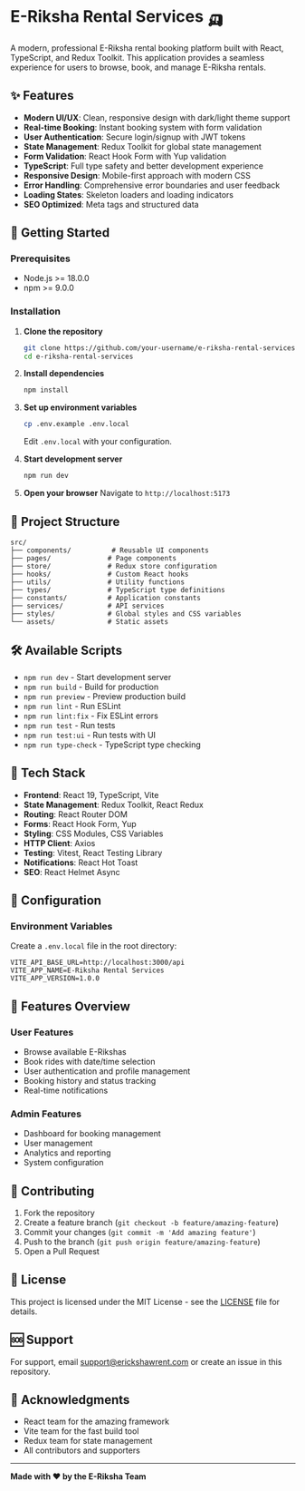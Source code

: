 # E-Riksha Rental Services 🛺

A modern, professional E-Riksha rental booking platform built with React, TypeScript, and Redux Toolkit. This application provides a seamless experience for users to browse, book, and manage E-Riksha rentals.

## ✨ Features

- **Modern UI/UX**: Clean, responsive design with dark/light theme support
- **Real-time Booking**: Instant booking system with form validation
- **User Authentication**: Secure login/signup with JWT tokens
- **State Management**: Redux Toolkit for global state management
- **Form Validation**: React Hook Form with Yup validation
- **TypeScript**: Full type safety and better development experience
- **Responsive Design**: Mobile-first approach with modern CSS
- **Error Handling**: Comprehensive error boundaries and user feedback
- **Loading States**: Skeleton loaders and loading indicators
- **SEO Optimized**: Meta tags and structured data

## 🚀 Getting Started

### Prerequisites

- Node.js >= 18.0.0
- npm >= 9.0.0

### Installation

1. **Clone the repository**
   ```bash
   git clone https://github.com/your-username/e-riksha-rental-services.git
   cd e-riksha-rental-services
   ```

2. **Install dependencies**
   ```bash
   npm install
   ```

3. **Set up environment variables**
   ```bash
   cp .env.example .env.local
   ```
   Edit `.env.local` with your configuration.

4. **Start development server**
   ```bash
   npm run dev
   ```

5. **Open your browser**
   Navigate to `http://localhost:5173`

## 📁 Project Structure

```
src/
├── components/          # Reusable UI components
├── pages/              # Page components
├── store/              # Redux store configuration
├── hooks/              # Custom React hooks
├── utils/              # Utility functions
├── types/              # TypeScript type definitions
├── constants/          # Application constants
├── services/           # API services
├── styles/             # Global styles and CSS variables
└── assets/             # Static assets
```

## 🛠️ Available Scripts

- `npm run dev` - Start development server
- `npm run build` - Build for production
- `npm run preview` - Preview production build
- `npm run lint` - Run ESLint
- `npm run lint:fix` - Fix ESLint errors
- `npm run test` - Run tests
- `npm run test:ui` - Run tests with UI
- `npm run type-check` - TypeScript type checking

## 🎨 Tech Stack

- **Frontend**: React 19, TypeScript, Vite
- **State Management**: Redux Toolkit, React Redux
- **Routing**: React Router DOM
- **Forms**: React Hook Form, Yup
- **Styling**: CSS Modules, CSS Variables
- **HTTP Client**: Axios
- **Testing**: Vitest, React Testing Library
- **Notifications**: React Hot Toast
- **SEO**: React Helmet Async

## 🔧 Configuration

### Environment Variables

Create a `.env.local` file in the root directory:

```env
VITE_API_BASE_URL=http://localhost:3000/api
VITE_APP_NAME=E-Riksha Rental Services
VITE_APP_VERSION=1.0.0
```

## 📱 Features Overview

### User Features
- Browse available E-Rikshas
- Book rides with date/time selection
- User authentication and profile management
- Booking history and status tracking
- Real-time notifications

### Admin Features
- Dashboard for booking management
- User management
- Analytics and reporting
- System configuration

## 🤝 Contributing

1. Fork the repository
2. Create a feature branch (`git checkout -b feature/amazing-feature`)
3. Commit your changes (`git commit -m 'Add amazing feature'`)
4. Push to the branch (`git push origin feature/amazing-feature`)
5. Open a Pull Request

## 📄 License

This project is licensed under the MIT License - see the [LICENSE](LICENSE) file for details.

## 🆘 Support

For support, email support@erickshawrent.com or create an issue in this repository.

## 🙏 Acknowledgments

- React team for the amazing framework
- Vite team for the fast build tool
- Redux team for state management
- All contributors and supporters

---

**Made with ❤️ by the E-Riksha Team**
